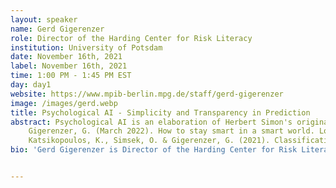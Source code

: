 ```yaml
---
layout: speaker
name: Gerd Gigerenzer
role: Director of the Harding Center for Risk Literacy
institution: University of Potsdam
date: November 16th, 2021
label: November 16th, 2021
time: 1:00 PM - 1:45 PM EST
day: day1
website: https://www.mpib-berlin.mpg.de/staff/gerd-gigerenzer
image: /images/gerd.webp
title: Psychological AI - Simplicity and Transparency in Prediction
abstract: Psychological AI is an elaboration of Herbert Simon's original vision of AI, where the "I" refers to human intelligence as simulated by a machine. By studying the heuristics that experts use and programming these into software, it aims to improve the ability of computers to perform cognitive tasks. I argue that psychological AI originally failed because Simon and others applied it to stable situations such as chess, whereas its promise lies in making predictions in unstable environments, similar to those in which the human mind evolved. I discuss cases where amazingly simple psychological heuristics make more accurate predictions than complex big data algorithms such as Google Flu Trends. These insights offer an alternative to current attempts at understandable AI, and can introduce beams of transparency into an ever-darkening black-box society.  
    Gigerenzer, G. (March 2022). How to stay smart in a smart world. London, Penguin.  
    Katsikopoulos, K., Simsek, O. & Gigerenzer, G. (2021). Classification in the wild. Cambridge, MA, MIT Press.
bio: 'Gerd Gigerenzer is Director of the Harding Center for Risk Literacy at the University of Potsdam, Faculty of Health Sciences Brandenburg and partner of Simply Rational - The Institute for Decisions. He is former Director of the Center for Adaptive Behavior and Cognition (ABC) at the Max Planck Institute for Human Development and at the Max Planck Institute for Psychological Research in Munich, Professor of Psychology at the University of Chicago and John M. Olin Distinguished Visiting Professor, School of Law at the University of Virginia. In addition, he is Member of the Berlin-Brandenburg Academy of Sciences, the German Academy of Sciences and Honorary Member of the American Academy of Arts and Sciences and the American Philosophical Society. He was awarded honorary doctorates from the University of Basel and the Open University of the Netherlands, and is Batten Fellow at the Darden Business School, University of Virginia. Awards for his work include the AAAS Prize for the best article in the behavioral sciences, the Association of American Publishers Prize for the best book in the social and behavioral sciences, the German Psychology Award, and the Communicator Award of the German Research Foundation. His award-winning popular books Calculated Risks, Gut Feelings: The Intelligence of the Unconscious, and Risk Savvy: How to Make Good Decisions have been translated into 21 languages. His academic books include Simple Heuristics That Make Us Smart, Rationality for Mortals, Simply Rational, and Bounded Rationality (with Reinhard Selten, a Nobel Laureate in economics). In Better Doctors, Better Patients, Better Decisions (with Sir Muir Gray) he shows how better informed doctors and patients can improve healthcare while reducing costs. Together with the Bank of England, he is working on the project “Simple heuristics for a safer world.” Gigerenzer has trained U.S. federal judges, German physicians, and top managers in decision making and understanding risks and uncertainties.'


---
```

